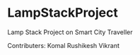 # LampStackProject

Lamp Stack Project on Smart City Traveller

Contributers:
Komal
Rushikesh
Vikrant
